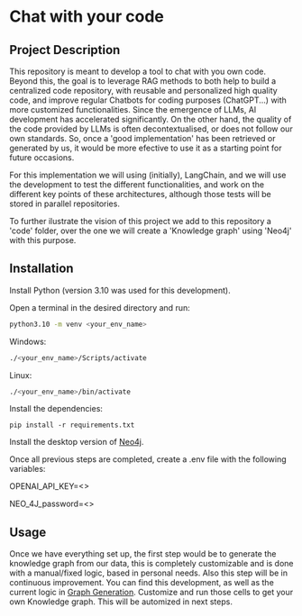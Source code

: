 # Chat with your code
<!-- 
<img src=".github/chat_with_code_logo.png" width="300" > -->


## Project Description

This repository is meant to develop a tool to chat with you own code. Beyond this, the goal is to leverage RAG methods to both help to build a centralized code repository, with reusable and personalized high quality code, and improve regular Chatbots for coding purposes (ChatGPT...) with more customized functionalities. Since the emergence of LLMs, AI development has accelerated significantly. On the other hand, the quality of the code provided by LLMs is often decontextualised, or does not follow our own standards. So, once a 'good implementation' has been retrieved or generated by us, it would be more efective to use it as a starting point for future occasions.

For this implementation we will using (initially), LangChain, and we will use the development to test the different functionalities, and work on the different key points of these architectures, although those tests will be stored in parallel repositories.

To further ilustrate the vision of this project we add to this repository a 'code' folder, over the one we will create a 'Knowledge graph' using 'Neo4j' with this purpose.


## Installation

Install Python (version 3.10 was used for this development).

Open a terminal in the desired directory and run:

```bash
python3.10 -m venv <your_env_name>
```

Windows:
```bash
./<your_env_name>/Scripts/activate
```

Linux:
```bash
./<your_env_name>/bin/activate
```

Install the dependencies:
```
pip install -r requirements.txt
```


Install the desktop version of [Neo4j](https://neo4j.com/docs/desktop-manual/current/installation/download-installation/).

Once all previous steps are completed, create a .env file with the following variables:

OPENAI_API_KEY=<>

NEO_4J_password=<>





## Usage

Once we have everything set up, the first step would be to generate the knowledge graph from our data, this is completely customizable and is done with a manual/fixed logic, based in personal needs. Also this step will be in continuous improvement. You can find this development, as well as the current logic in [Graph Generation](src\utils\populate_KT_with_code.ipynb). Customize and run those cells to get your own Knowledge graph. This will be automized in next steps.






<!-- 

## License

[MIT](https://choosealicense.com/licenses/mit/) -->